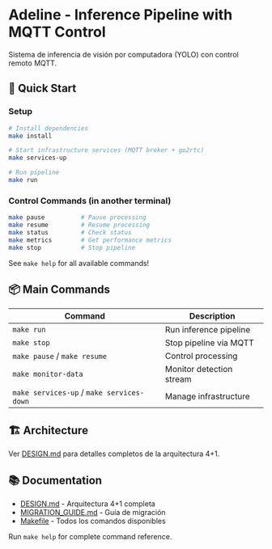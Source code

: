 # Adeline - Inference Pipeline with MQTT Control

Sistema de inferencia de visión por computadora (YOLO) con control remoto MQTT.

## 🚀 Quick Start

### Setup

```bash
# Install dependencies
make install

# Start infrastructure services (MQTT broker + go2rtc)
make services-up

# Run pipeline
make run
```

### Control Commands (in another terminal)

```bash
make pause          # Pause processing
make resume         # Resume processing
make status         # Check status
make metrics        # Get performance metrics
make stop           # Stop pipeline
```

See `make help` for all available commands!

## 📦 Main Commands

| Command | Description |
|---------|-------------|
| `make run` | Run inference pipeline |
| `make stop` | Stop pipeline via MQTT |
| `make pause` / `make resume` | Control processing |
| `make monitor-data` | Monitor detection stream |
| `make services-up` / `make services-down` | Manage infrastructure |

## 🏗️ Architecture

Ver [DESIGN.md](DESIGN.md) para detalles completos de la arquitectura 4+1.

## 📚 Documentation

- [DESIGN.md](DESIGN.md) - Arquitectura 4+1 completa
- [MIGRATION_GUIDE.md](MIGRATION_GUIDE.md) - Guía de migración
- [Makefile](../Makefile) - Todos los comandos disponibles

Run `make help` for complete command reference.
